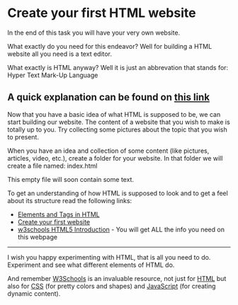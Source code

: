 Create your first HTML website
==============================

In the end of this task you will have your very own website.

What exactly do you need for this endeavor?
Well for building a HTML website all you need is a text editor.


What exactly is HTML anyway? Well it is just an abbrevation that stands for:
Hyper Text Mark-Up Language

A quick explanation can be found on [this link](http://html.net/tutorials/html/lesson2.php)
------------------------------------------------------------------------------

Now that you have a basic idea of what HTML is supposed to be, we can start building our website.
The content of a website that you wish to make is totally up to you.
Try collecting some pictures about the topic that you wish to present.

When you have an idea and collection of some content (like pictures, articles, video, etc.), create a folder for your website.
In that folder we will create a file named: index.html

This empty file will soon contain some text.

To get an understanding of how HTML is supposed to look and to get a feel about its structure read the following links:
* [Elements and Tags in HTML](http://html.net/tutorials/html/lesson3.php)
* [Create your first website](http://html.net/tutorials/html/lesson4.php)
* [w3schools HTML5 Introduction](http://www.w3schools.com/html/html5_intro.asp) - You will get ALL the info you need on this webpage
------------------------------------------------------------------------------

I wish you happy experimenting with HTML, that is all you need to do. Experiment and see what different elements of HTML do.

And remember [W3Schools](http://www.w3schools.com/html/html5_intro.asp) is an invaluable resource, not just for [HTML](http://www.w3schools.com/html/default.asp) but also for [CSS](http://www.w3schools.com/html/html_css.asp) (for pretty colors and shapes) and [JavaScript](http://www.w3schools.com/js/default.asp) (for creating dynamic content).
